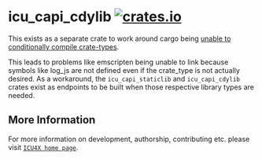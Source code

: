 # icu_capi_cdylib [![crates.io](https://img.shields.io/crates/v/icu_capi_cdylib)](https://crates.io/crates/icu_capi_cdylib)

This exists as a separate crate to work around
cargo being [unable to conditionally compile crate-types](https://github.com/rust-lang/cargo/issues/4881).

This leads to problems like emscripten being unable to link
because symbols like log_js are not defined even if the crate_type
is not actually desired. As a workaround, the `icu_capi_staticlib` and
`icu_capi_cdylib` crates exist as endpoints to be built when those
respective library types are needed.

## More Information

For more information on development, authorship, contributing etc. please visit [`ICU4X home page`](https://github.com/unicode-org/icu4x).
